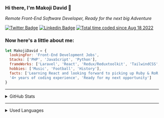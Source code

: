 ### Hi there, I'm Makoji David 👋

_Remote Front-End Software Developer, Ready for the next big Adventure_

[![Twitter Badge](https://img.shields.io/badge/-@sharkleshevon-1ca0f1?style=flat-square&labelColor=1ca0f1&logo=twitter&logoColor=white&link=https://twitter.com/sharkleshevon)](https://twitter.com/sharkleshevon)
[![Linkedin Badge](https://img.shields.io/badge/-Makoji%20David-blue?style=flat-square&logo=Linkedin&logoColor=white&link=https://www.linkedin.com/in/david-makoji-b6090971/)](https://www.linkedin.com/in/david-makoji-b6090971/)
<a href="https://wakatime.com/@63d0ac1e-cac3-4911-80f0-57c87d87c20b"><img src="https://wakatime.com/badge/user/63d0ac1e-cac3-4911-80f0-57c87d87c20b.svg" alt="Total time coded since Aug 18 2022" /></a>

### Now here's a little about me:

```js
let MakojiDavid = {
  lookingFor: 'Front-End Development Jobs',
  Stacks: ['PHP', 'JavaScript', 'Python'],
  frameWorks: ['Laravel', 'React', 'Redux/Reduxtoolkit', 'TailwindCSS', 'MaterialUI'],
  hobbies: ['Music', 'Football', 'History'],
  facts: ['Learning React and looking forward to picking up Ruby & RoR', 'Great lover of PHP!', 
  '4+ years of coding experience', 'Ready for my next opportunity']
}

```

<hr/>

<details>
  <summary>GitHub Stats</summary>
  <p align = "center">
    <img src="https://github-readme-stats.vercel.app/api?username=aceDavon&theme=radical" height="220px" />
  </p>
</details>

<hr/>

<details>
  <summary>Used Languages</summary>
  <p align = "center">
    <img src="https://wakatime.com/share/@63d0ac1e-cac3-4911-80f0-57c87d87c20b/eca811f2-1cde-4fd2-a964-d7a7fdc67a37.svg" height="350px" />
  </p>
</details>
